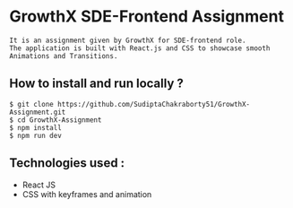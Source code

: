 # GrowthX SDE-Frontend Assignment
    It is an assignment given by GrowthX for SDE-frontend role. 
    The application is built with React.js and CSS to showcase smooth Animations and Transitions.


## **How to install and run locally ?**

```
$ git clone https://github.com/SudiptaChakraborty51/GrowthX-Assignment.git
$ cd GrowthX-Assignment
$ npm install
$ npm run dev
```   

## **Technologies used :**

- React JS
- CSS with keyframes and animation
